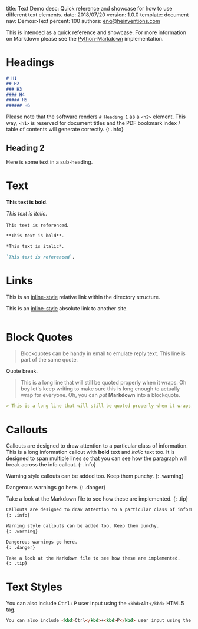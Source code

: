 title:      Text Demo
desc:       Quick reference and showcase for how to use different text elements.
date:       2018/07/20
version:    1.0.0
template:   document
nav:        Demos>Text
percent:    100
authors:    enq@heinventions.com


This is intended as a quick reference and showcase. For more information on Markdown please see the [Python-Markdown](https://github.com/Python-Markdown/markdown) implementation.

# Headings

```markdown
# H1
## H2
### H3
#### H4
##### H5
###### H6
```

Please note that the software renders `# Heading 1` as a `<h2>` element. This way, `<h1>` is reserved for document titles and the PDF bookmark index / table of contents will generate correctly.
{: .info}

## Heading 2

Here is some text in a sub-heading.

# Text

**This text is bold**.

*This text is italic*.

`This text is referenced`.

```markdown
**This text is bold**.

*This text is italic*.

`This text is referenced`.
```

# Links

This is an [inline-style](assets/relative-link.md) relative link within the directory structure.

This is an [inline-style](https://github.com/boltdb/raw/blob/master/README.md) absolute link to another site.

```markdown

```

# Block Quotes

> Blockquotes can be handy in email to emulate reply text.
> This line is part of the same quote.

Quote break.

> This is a long line that will still be quoted properly when it wraps. Oh boy let's keep writing to make sure this is long enough to actually wrap for everyone. Oh, you can *put* **Markdown** into a blockquote.

```markdown
> This is a long line that will still be quoted properly when it wraps. Oh boy let's keep writing to make sure this is long enough to actually wrap for everyone. Oh, you can *put* **Markdown** into a blockquote.
```

# Callouts

Callouts are designed to draw attention to a particular class of information. This is a long information callout with **bold** text and *italic* text too. It is designed to span multiple lines so that you can see how the paragraph will break across the info callout.
{: .info}

Warning style callouts can be added too. Keep them punchy.
{: .warning}

Dangerous warnings go here.
{: .danger}

Take a look at the Markdown file to see how these are implemented.
{: .tip}


```markdown
Callouts are designed to draw attention to a particular class of information. This is a long information callout with **bold** text and *italic* text too. It is designed to span multiple lines so that you can see how the paragraph will break across the info callout.
{: .info}

Warning style callouts can be added too. Keep them punchy.
{: .warning}

Dangerous warnings go here.
{: .danger}

Take a look at the Markdown file to see how these are implemented.
{: .tip}
```

# Text Styles

You can also include <kbd>Ctrl</kbd>+<kbd>P</kbd> user input using the `<kbd>Alt</kbd>` HTML5 tag.

```markdown
You can also include <kbd>Ctrl</kbd>+<kbd>P</kbd> user input using the `<kbd>Alt</kbd>` HTML5 tag.
```
